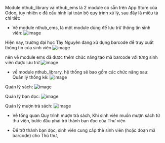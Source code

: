 Module nthub_library và nthub_ems là 2 module có sẵn trên App Store của Odoo, tuy nhiên e đã cấu hình lại toàn bộ quy trình xử lý, sau đây là miêu tả chi tiết:

+ Về module nthub_ems, là một module dùng để lưu trữ thông tin sinh viên:
![image](https://github.com/user-attachments/assets/a84fd4e9-e907-450a-b7a7-50014fe55ed8)

Hiện nay, trường đại học Tây Nguyên đang xử dụng barcode để truy xuất thông tin của sinh viên
![image](https://github.com/user-attachments/assets/b6582044-cce1-436f-9cf2-b03ff59e8bec)

nên về module ems đã được thêm chức năng tạo mã barcode với từng sinh viên được lưu trữ
![image](https://github.com/user-attachments/assets/8713fdf9-bb12-4d41-bc53-e07637dee746)

+ về module nthub_library, hệ thống sẽ bao gồm các chức năng sau:\
Quản lý thống kê: ![image](https://github.com/user-attachments/assets/02a64065-1208-43dd-b463-e335cf86965f)

Quản lý sách: ![image](https://github.com/user-attachments/assets/2ce2e1ee-50ea-427a-90d8-e611004bdbe9)

Quản lý bạn đọc: ![image](https://github.com/user-attachments/assets/6177f4f7-cfc7-4c3a-a3d0-20a1eb488fa7)

Quản lý mượn trả sách: ![image](https://github.com/user-attachments/assets/27d43b56-f7c3-4555-abd0-441de837c042)

+ Về tổng quan Quy trình mượn trả sách,
Khi sinh viên muốn mượn sách từ thư viện, bước đầu phải trở thành bạn đọc của Thư viện


+ Để trở thành bạn đọc, sinh viên cung cấp thẻ sinh viên (hoặc đoạn mã barcode) cho Thủ thư,
